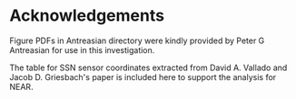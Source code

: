 # Acknowledgements

Figure PDFs in Antreasian directory were kindly provided by Peter G Antreasian for use in this investigation.

The table for SSN sensor coordinates extracted from David A. Vallado and Jacob D. Griesbach's paper
is included here to support the analysis for NEAR.

